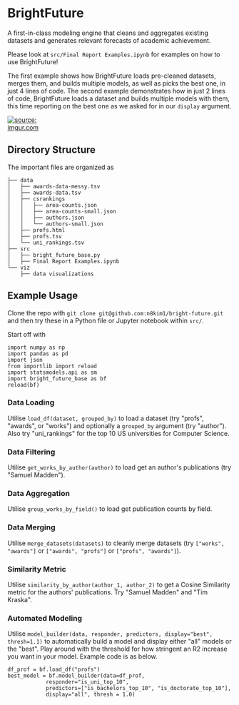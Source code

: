 # BrightFuture

A first-in-class modeling engine that cleans and aggregates existing datasets and generates
relevant forecasts of academic achievement.

Please look at `src/Final Report Examples.ipynb` for examples on how to use BrightFuture!

The first example shows how BrightFuture loads pre-cleaned datasets, merges them, and builds multiple models, as well as picks the best one, in just 4 lines of code.
The second example demonstrates how in just 2 lines of code, BrightFuture loads a dataset and builds multiple models with them, this time reporting on the best one as we asked for in our `display` argument.

<a href="https://imgur.com/WXxe7la"><img src="https://i.imgur.com/WXxe7la.png" title="source: imgur.com" style="max-width: 20%;" /></a>

## Directory Structure

The important files are organized as

    ├── data
    │   ├── awards-data-messy.tsv
    │   ├── awards-data.tsv
    │   ├── csrankings
    │   │   ├── area-counts.json
    │   │   ├── area-counts-small.json
    │   │   ├── authors.json
    │   │   └── authors-small.json
    │   ├── profs.html
    │   ├── profs.tsv
    │   └── uni_rankings.tsv
    ├── src
    │   ├── bright_future_base.py
    │   ├── Final Report Examples.ipynb
    └── viz
        ├── data visualizations

## Example Usage

Clone the repo with `git clone git@github.com:n8kim1/bright-future.git` and then try these in a Python file or Jupyter notebook within `src/`.

Start off with

    import numpy as np
    import pandas as pd
    import json
    from importlib import reload
    import statsmodels.api as sm
    import bright_future_base as bf
    reload(bf)

### Data Loading

Utilise `load_df(dataset, grouped_by)` to load a dataset (try "profs", "awards", or "works") and optionally a `grouped_by` argument (try "author"). Also try "uni_rankings" for the top 10 US universities for Computer Science.

### Data Filtering

Utilise `get_works_by_author(author)` to load get an author's publications (try "Samuel Madden").

### Data Aggregation

Utilise `group_works_by_field()` to load get publication counts by field.

### Data Merging

Utilise `merge_datasets(datasets)` to cleanly merge datasets (try `["works", "awards"]` or `["awards", "profs"]` or `["profs", "awards"]`).

### Similarity Metric

Utilise `similarity_by_author(author_1, author_2)`  to get a Cosine Similarity metric for the authors' publications. Try "Samuel Madden" and "Tim Kraska".

### Automated Modeling

Utilise `model_builder(data, responder, predictors, display="best", thresh=1.1)` to automatically build a model and display either "all" models or the "best". Play around with the threshold for how stringent an R2 increase you want in your model.
Example code is as below.

    df_prof = bf.load_df("profs")
    best_model = bf.model_builder(data=df_prof,
                responder="is_uni_top_10",
                predictors=["is_bachelors_top_10", "is_doctorate_top_10"],
                display="all", thresh = 1.0)
